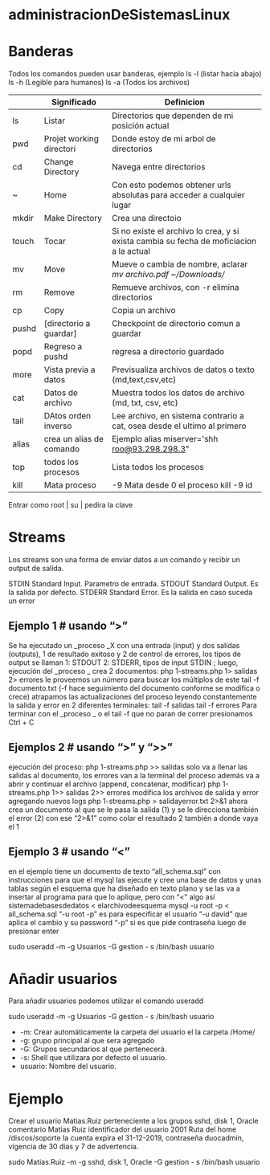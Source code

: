 # administracionDeSistemasLinux

# Banderas
Todos los comandos pueden usar banderas,
ejemplo 
ls -l (listar hacia abajo)
ls -h (Legible para humanos)
ls -a (Todos los archivos)




|         |       Significado        |                         Definicion                                                     | 
|---------|--------------------------|----------------------------------------------------------------------------------------|
|ls       | Listar                   |Directorios que dependen de mi posición actual                                          |
|pwd      | Projet working directori | Donde estoy de mi arbol de directorios                                                 |
|cd       | Change Directory         | Navega entre directorios                                                               |
|~        | Home                     | Con esto podemos obtener urls absolutas para acceder a cualquier lugar                 |
|mkdir    | Make Directory           | Crea una directoio                                                                     |
|touch    | Tocar                    | Si no existe el archivo lo crea, y si exista cambia su fecha de moficiacion a la actual|
| mv      | Move                     | Mueve o cambia de nombre, aclarar *mv archivo.pdf ~/Downloads/*                        |
| rm      | Remove                   | Remueve archivos, con -r elimina directorios                                           |
| cp      | Copy                     |  Copia un archivo                                                                      |
| pushd   | [directorio a guardar]   | Checkpoint de directorio comun a guardar                                               |
| popd    | Regreso a pushd          | regresa a directorio guardado                                                          |
|more     | Vista previa a datos     | Previsualiza archivos de datos o texto (md,text,csv,etc)                               |
| cat     | Datos de archivo         | Muestra todos los datos de archivo (md, txt, csv, etc)                                 |
| tail    | DAtos orden inverso      | Lee archivo, en sistema contrario a cat, osea desde el ultimo al primero               |
| alias   | crea un alias de comando | Ejemplo alias miserver='shh roo@93.298.298.3"                                          |
| top     | todos los procesos       | Lista todos los procesos                                                               |
| kill    | Mata proceso             | -9 Mata desde 0 el proceso kill -9 id                                                         |

Entrar como root | su | pedira la clave


# Streams 
Los streams son una forma de enviar datos a un comando y recibir un output de salida.

STDIN Standard Input. Parametro de entrada.
STDOUT Standard Output. Es la salida por defecto.
STDERR Standard Error. Es la salida en caso suceda un error


##  Ejemplo 1 # usando “>”
Se ha ejecutado un _proceso _X con una entrada (input) y dos salidas (outputs), 1 de resultado exitoso y 2 de control de errores, los tipos de output se llaman 1: STDOUT 2: STDERR, tipos de input STDIN ; luego, ejecución del _proceso _ crea 2 documentos:
php 1-streams.php 1> salidas 2> errores
le proveemos un número para buscar los múltiplos de este
tail -f documento.txt (-f hace seguimiento del documento conforme se modifica o crece)
atrapamos las actualizaciones del proceso leyendo constantemente la salida y error en 2 diferentes terminales:
tail -f salidas
tail -f errores
Para terminar con el _proceso _ o el tail -f que no paran de correr presionamos Ctrl + C

##  Ejemplos 2 # usando “>” y “>>”
ejecución del proceso:
php 1-streams.php >> salidas
solo va a llenar las salidas al documento, los errores van a la terminal del proceso
además va a abrir y continuar el archivo (append, concatenar, modificar)
php 1-streams.php 1>> salidas 2>> errores
modifica los archivos de salida y error agregando nuevos logs
php 1-streams.php > salidayerror.txt 2>&1
ahora crea un documento al que se le pasa la salida (1)
y se le direcciona también el error (2) con ese “2>&1”
como colar el resultado 2 también a donde vaya el 1

## Ejemplo 3 # usando “<”
en el ejemplo tiene un documento de texto “all_schema.sql” con instrucciones para que el mysql las ejecute y cree una base de datos y unas tablas según el esquema que ha diseñado en texto plano y se las va a insertar al programa para que lo aplique, pero con “<” algo así sistemadebasesdedatos < elarchivodeesquema
mysql -u root -p < all_schema.sql
“-u root -p” es para especificar el usuario “-u david” que aplica el cambio y su password “-p” si es que pide contraseña luego de presionar enter
                                 
                                 
sudo useradd -m -g Usuarios -G gestion - s /bin/bash usuario


# Añadir usuarios
Para añadir usuarios podemos utilizar el comando useradd

sudo useradd -m -g Usuarios -G gestion - s /bin/bash usuario
* -m: Crear automáticamente la carpeta del usuario el la carpeta /Home/<NombreUsuario>
* -g: grupo principal al que sera agregado
* -G: Grupos secundarios al que pertenecerá.
* -s: Shell que utilizara por defecto el usuario.
* usuario: Nombre del usuario.

# Ejemplo
Crear el usuario Matias.Ruiz perteneciente a los grupos sshd, disk 1, Oracle comentario Matias Ruiz identificador del usuario 2001 
Ruta del home /discos/soporte la cuenta expira el 31-12-2019, contraseña duocadmin,
vigencia de 30 dias y 7 de advertencia.

sudo Matias.Ruiz -m -g sshd, disk 1, Oracle -G gestion - s /bin/bash usuario

